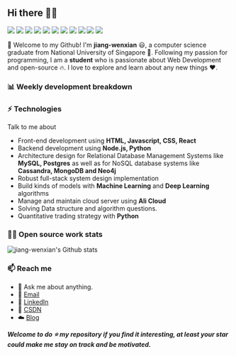 ## Hi there 👋🤓
 <p>
  <img src="http://views.whatilearened.today/views/github/jiang-wenxian/views.svg"/>
  <a href="https://github.com/jiang-wenxian/"><img src="https://img.shields.io/github/followers/jiang-wenxian?color=%234CC61E&label=GitHub%20Followers%20%3A"/></a>
  <a href="https://github.com/jiang-wenxian/"><img src="https://badges.frapsoft.com/os/v2/open-source.svg?v=103"/></a>
  <a href="mailto:e0210398@u.nus.edu"><img src="https://img.shields.io/badge/Ask%20me-anything-1abc9c.svg"/></a>
  <a href="https://reactjs.org"><img src="https://img.shields.io/badge/Front End-ReactJS-42b883"/></a>
  <a href="https://nodejs.org"><img src="https://img.shields.io/badge/Back End-Node.js-f55247"/></a>
  <a href="https://www.mongodb.com"><img src="https://img.shields.io/badge/Database-MongoDB-orange"/></a>
  <a href="https://shields.io/"><img src="https://img.shields.io/badge/badges-awesome-green.svg"/></a>
  <a href="https://blog.csdn.net/weixin_54166618?type=blog"><img src="https://img.shields.io/badge/Blog-CSDN-red"></a>
  <img src="https://img.shields.io/website?label=Website%20status%20%3A&url=https%3A%2F%2Fdaniels-roth-stan.fr%2F"/>
  <img src="https://wakatime.com/badge/github/jiang-wenxian/My-Blog.svg"/>
 </p>

🎉 Welcome to my Github! I'm **jiang-wenxian** 😃, a computer science graduate from National University of Singapore 🏫.
Following my passion for programming, I am a **student** who is passionate about Web Development and open-source 🔥. 
I love to explore and learn about any new things ❤️.

### 📊 Weekly development breakdown
  <!--START_SECTION:waka-->
  <!--END_SECTION:waka-->

### ⚡ Technologies
Talk to me about
- Front-end development using **HTML, Javascript, CSS, React**
- Backend development using **Node.js, Python**
- Architecture design for Relational Database Management Systems like **MySQL, Postgres** as well as for NoSQL database systems like **Cassandra, MongoDB and Neo4j**
- Robust full-stack system design implementation
- Build kinds of models with **Machine Learning** and **Deep Learning** algorithms
- Manage and maintain cloud server using **Ali Cloud**
- Solving Data structure and algorithm questions.
- Quantitative trading strategy with **Python**

### 👨‍💻 Open source work stats

![jiang-wenxian's Github stats](https://github-readme-stats.vercel.app/api?username=jiang-wenxian&show_icons=true)

### 📫 Reach me 

- 💬 Ask me about anything.
- 📧 <a href="jiang_wenxian@163.com">Email</a>
- 💼 <a href= "https://www.linkedin.com/in/maitong-yan-a88059148/">LinkedIn</a>
- 📖 <a href = "[https://blog.csdn.net/sinat_23133783](https://blog.csdn.net/weixin_54166618?type=blog)">CSDN</a>
- ☁️ <a href = "https://martinyan.cn/#/blog/home">Blog</a>


***Welcome to do ⭐ my repository if you find it interesting, at least your star could make me stay on track and be motivated.***
